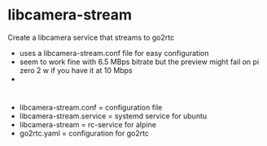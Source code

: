 # libcamera-stream
Create a libcamera service that streams to go2rtc

* uses a libcamera-stream.conf file for easy configuration
* seem to work fine with 6.5 MBps bitrate but the preview might fail on pi zero 2 w if you have it at 10 Mbps
* 

# 
* libcamera-stream.conf = configuration file
* libcamera-stream.service = systemd service for ubuntu
* libcamera-stream = rc-service for alpine
* go2rtc.yaml = configuration for go2rtc
